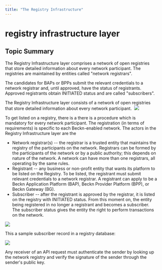 ```yaml
---
title: "The Registry Infrastructure"
---
```


registry infrastructure layer
===================

Topic Summary
----------

The Registry Infrastructure layer comprises a network of open registries that store detailed information about every network participant. The registries are maintained by entities called "network registrars". 

The candidates for BAPs or BPPs submit the relevant credentials to a network registrar and, until approved, have the status of registrants. Approved registrants obtain INITIATED status and are called "subscribers".

The Registry Infrastructure layer consists of a network of open registries that store detailed information about every network participant.  ![](https://developers.becknprotocol.io/wp-content/uploads/2021/08/Registry-Infrastructure-Layer.jpg)

To get listed on a registry, there is a there is a procedure which is mandatory for every network participant. The registration (in terms of requirements) is specific to each Beckn-enabled network. The actors in the Registry Infrastructure layer are the

-   Network registrar(s) -- the registrar is a trusted entity that maintains the registry of the participants on the network. Registrars can be formed by the participants of the network or by a public authority; this depends on nature of the network. A network can have more than one registrars, all operating by the same rules.
-   Registrant -- any business or non-profit entity that wants its platform to be listed on the Registry. To be listed, the registrant must submit relevant credentials to a network registrar. A registrant can apply to be a Beckn Application Platform (BAP), Beckn Provider Platform (BPP), or Beckn Gateway (BG).
-   Subscriber -- after the registrant is approved by the registrar, it is listed on the registry with INITIATED status. From this moment on, the entity being registered in no longer a registrant and becomes a subscriber. The subscriber status gives the entity the right to perform transactions on the network.

![](https://developers.becknprotocol.io/wp-content/uploads/2021/08/Registry-Infrastructure-Layer-2.jpg)

This a sample subscriber record in a registry database:

![](https://developers.becknprotocol.io/wp-content/uploads/2021/08/Registry-Infrastructure-Layer-3.jpg)

Any receiver of an API request must authenticate the sender by looking up the network registry and verify the signature of the sender through the sender's public key.